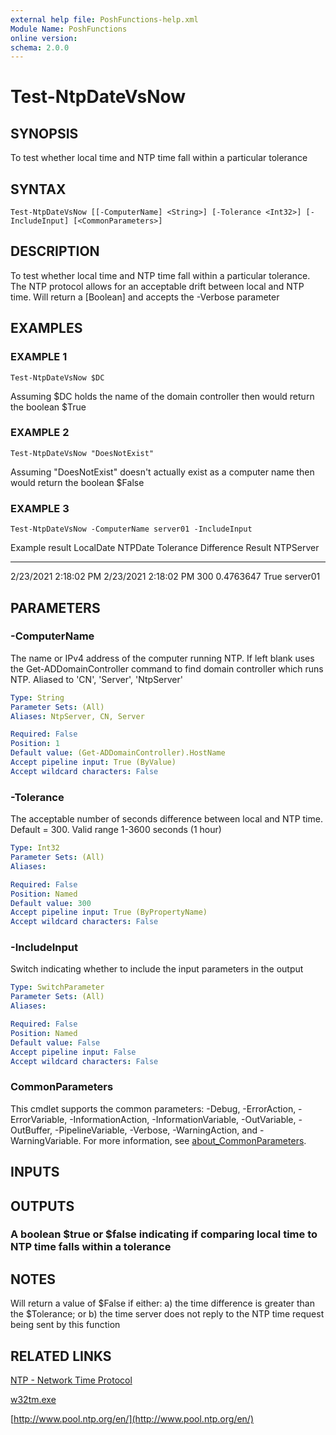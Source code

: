 ```yaml
---
external help file: PoshFunctions-help.xml
Module Name: PoshFunctions
online version:
schema: 2.0.0
---
```


# Test-NtpDateVsNow

## SYNOPSIS
To test whether local time and NTP time fall within a particular tolerance

## SYNTAX

```
Test-NtpDateVsNow [[-ComputerName] <String>] [-Tolerance <Int32>] [-IncludeInput] [<CommonParameters>]
```

## DESCRIPTION
To test whether local time and NTP time fall within a particular tolerance.
The NTP protocol allows for an acceptable drift between local and NTP time.
Will return a \[Boolean\] and accepts the -Verbose parameter

## EXAMPLES

### EXAMPLE 1
```
Test-NtpDateVsNow $DC
```

Assuming $DC holds the name of the domain controller then would return the boolean
$True

### EXAMPLE 2
```
Test-NtpDateVsNow "DoesNotExist"
```

Assuming "DoesNotExist" doesn't actually exist as a computer name then would return the boolean
$False

### EXAMPLE 3
```
Test-NtpDateVsNow -ComputerName server01 -IncludeInput
```

Example result
LocalDate            NTPDate              Tolerance Difference Result NTPServer
---------            -------              --------- ---------- ------ ---------
2/23/2021 2:18:02 PM 2/23/2021 2:18:02 PM       300  0.4763647   True server01

## PARAMETERS

### -ComputerName
The name or IPv4 address of the computer running NTP.
If left blank uses the Get-ADDomainController command to find domain controller which runs NTP.
Aliased
to 'CN', 'Server', 'NtpServer'

```yaml
Type: String
Parameter Sets: (All)
Aliases: NtpServer, CN, Server

Required: False
Position: 1
Default value: (Get-ADDomainController).HostName
Accept pipeline input: True (ByValue)
Accept wildcard characters: False
```

### -Tolerance
The acceptable number of seconds difference between local and NTP time.
Default = 300.
Valid range 1-3600 seconds (1 hour)

```yaml
Type: Int32
Parameter Sets: (All)
Aliases:

Required: False
Position: Named
Default value: 300
Accept pipeline input: True (ByPropertyName)
Accept wildcard characters: False
```

### -IncludeInput
Switch indicating whether to include the input parameters in the output

```yaml
Type: SwitchParameter
Parameter Sets: (All)
Aliases:

Required: False
Position: Named
Default value: False
Accept pipeline input: False
Accept wildcard characters: False
```

### CommonParameters
This cmdlet supports the common parameters: -Debug, -ErrorAction, -ErrorVariable, -InformationAction, -InformationVariable, -OutVariable, -OutBuffer, -PipelineVariable, -Verbose, -WarningAction, and -WarningVariable. For more information, see [about_CommonParameters](http://go.microsoft.com/fwlink/?LinkID=113216).

## INPUTS

## OUTPUTS

### A boolean $true or $false indicating if comparing local time to NTP time falls within a tolerance
## NOTES
Will return a value of $False if either: a) the time difference is greater than the $Tolerance; or b) the time server does not reply to the NTP time request being sent by this function

## RELATED LINKS

[NTP - Network Time Protocol]()

[w32tm.exe]()

[http://www.pool.ntp.org/en/](http://www.pool.ntp.org/en/)

